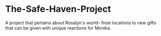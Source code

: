 # The-Safe-Haven-Project
A project that pertains about Rosalyn's world- from locations to new gifts that can be given with unique reactions for Monika.
